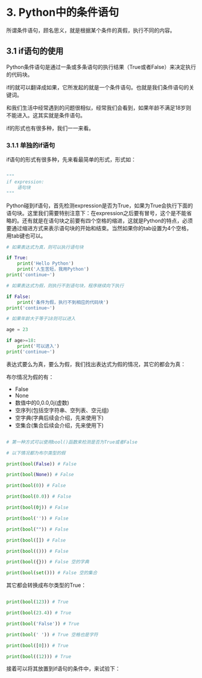 # 3. Python中的条件语句

所谓条件语句，顾名思义，就是根据某个条件的真假，执行不同的内容。


## 3.1 if语句的使用

Python条件语句是通过一条或多条语句的执行结果（True或者False）来决定执行的代码块。

if的就可以翻译成如果，它所发起的就是一个条件语句。也就是我们条件语句的关键词。

和我们生活中经常遇到的问题很相似，经常我们会看到，如果年龄不满足18岁则不能进入。这其实就是条件语句。

if的形式也有很多种，我们一一来看。

### 3.1.1 单独的if语句

if语句的形式有很多种，先来看最简单的形式，形式如：

```python

"""
if expression:
    语句块
"""

```
Python碰到if语句，首先检测expression是否为True，如果为True会执行下面的语句块。这里我们需要特别注意下：在expression之后要有冒号，这个是不能省略的。还有就是在语句块之前要有四个空格的缩进，这就是Python的特点，必须要通过缩进方式来表示语句块的开始和结束。当然如果你的tab设置为4个空格，用tab键也可以。

```python
# 如果表达式为真，则可以执行语句块

if True:
    print('Hello Python')
    print('人生苦短，我用Python')
print('continue~')

# 如果表达式为假，则执行不到语句块，程序继续向下执行

if False:
    print('条件为假，执行不到相应的代码块')
print('continue~')

# 如果年龄大于等于18则可以进入

age = 23

if age>=18:
    print('可以进入')
print('continue~')

```

表达式要么为真，要么为假，我们找出表达式为假的情况，其它的都会为真：

布尔情况为假的有：

- False
- None
- 数值中的0,0.0,0j(虚数)
- 空序列(包括空字符串、空列表、空元组)
- 空字典(字典后续会介绍，先来使用下)
- 空集合(集合后续会介绍，先来使用下)

```python

# 第一种方式可以使用bool()函数来检测是否为True或者False

# 以下情况都为布尔类型的假

print(bool(False)) # False

print(bool(None)) # False

print(bool(0)) # False

print(bool(0.0)) # False

print(bool(0j)) # False

print(bool('')) # False

print(bool("")) # False

print(bool([]) # False

print(bool(())) # False

print(bool({})) # False 空的字典

print(bool(set())) # False 空的集合

```

其它都会转换成布尔类型的True：

```python

print(bool(123)) # True

print(bool(23.4)) # True

print(bool('False')) # True

print(bool(' ')) # True 空格也是字符

print(bool([0])) # True

print(bool((12))) # True

```

接着可以将其放置到if语句的条件中，来试验下：
